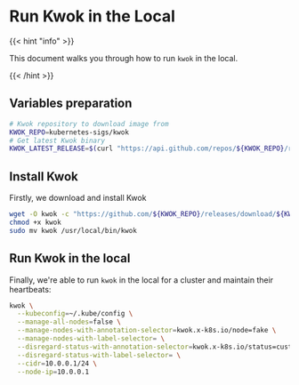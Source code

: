 # Run Kwok in the Local

{{< hint "info" >}}

This document walks you through how to run `kwok` in the local.

{{< /hint >}}

## Variables preparation

``` bash
# Kwok repository to download image from
KWOK_REPO=kubernetes-sigs/kwok
# Get latest Kwok binary
KWOK_LATEST_RELEASE=$(curl "https://api.github.com/repos/${KWOK_REPO}/releases/latest" | jq -r '.tag_name')
```

## Install Kwok

Firstly, we download and install Kwok 

``` bash
wget -O kwok -c "https://github.com/${KWOK_REPO}/releases/download/${KWOK_LATEST_RELEASE}/kwok-$(go env GOOS)-$(go env GOARCH)"
chmod +x kwok
sudo mv kwok /usr/local/bin/kwok
```

## Run Kwok in the local

Finally, we're able to run `kwok` in the local for a cluster and maintain their heartbeats:

``` bash
kwok \
  --kubeconfig=~/.kube/config \
  --manage-all-nodes=false \
  --manage-nodes-with-annotation-selector=kwok.x-k8s.io/node=fake \
  --manage-nodes-with-label-selector= \
  --disregard-status-with-annotation-selector=kwok.x-k8s.io/status=custom \
  --disregard-status-with-label-selector= \
  --cidr=10.0.0.1/24 \
  --node-ip=10.0.0.1
```
